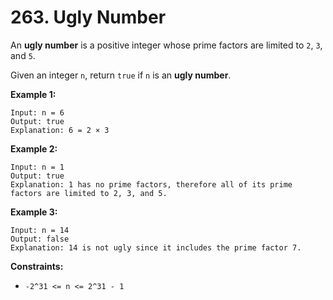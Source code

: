 # 263. Ugly Number

An **ugly number** is a positive integer whose prime factors are limited to `2`, `3`, and `5`.

Given an integer `n`, return `true` if `n` is an **ugly number**.

**Example 1:**

```
Input: n = 6
Output: true
Explanation: 6 = 2 × 3
```

**Example 2:**

```
Input: n = 1
Output: true
Explanation: 1 has no prime factors, therefore all of its prime factors are limited to 2, 3, and 5.
```

**Example 3:**

```
Input: n = 14
Output: false
Explanation: 14 is not ugly since it includes the prime factor 7.
```

**Constraints:**

- ```-2^31 <= n <= 2^31 - 1```
